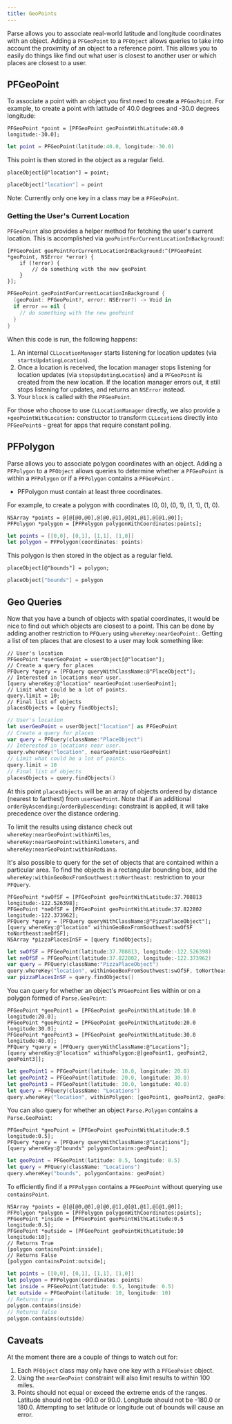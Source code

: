 ```yaml
---
title: GeoPoints
---
```


Parse allows you to associate real-world latitude and longitude coordinates with an object.  Adding a `PFGeoPoint` to a `PFObject` allows queries to take into account the proximity of an object to a reference point. This allows you to easily do things like find out what user is closest to another user or which places are closest to a user.

## PFGeoPoint

To associate a point with an object you first need to create a `PFGeoPoint`. For example, to create a point with latitude of 40.0 degrees and -30.0 degrees longitude:

<div class="language-toggle" markdown="1">

```objective_c
PFGeoPoint *point = [PFGeoPoint geoPointWithLatitude:40.0 longitude:-30.0];
```

```swift
let point = PFGeoPoint(latitude:40.0, longitude:-30.0)
```
</div>

This point is then stored in the object as a regular field.

<div class="language-toggle" markdown="1">

```objective_c
placeObject[@"location"] = point;
```

```swift
placeObject["location"] = point
```
</div>

Note: Currently only one key in a class may be a `PFGeoPoint`.

### Getting the User's Current Location

`PFGeoPoint` also provides a helper method for fetching the user's current location. This is accomplished via `geoPointForCurrentLocationInBackground`:

<div class="language-toggle" markdown="1">

```objective_c
[PFGeoPoint geoPointForCurrentLocationInBackground:^(PFGeoPoint *geoPoint, NSError *error) {
    if (!error) {
        // do something with the new geoPoint
    }
}];
```

```swift
PFGeoPoint.geoPointForCurrentLocationInBackground {
  (geoPoint: PFGeoPoint?, error: NSError?) -> Void in
  if error == nil {
    // do something with the new geoPoint
  }
}
```
</div>

When this code is run, the following happens:

1.  An internal `CLLocationManager` starts listening for location updates (via `startsUpdatingLocation`).
2.  Once a location is received, the location manager stops listening for location updates (via `stopsUpdatingLocation`) and a `PFGeoPoint` is created from the new location. If the location manager errors out, it still stops listening for updates, and returns an `NSError` instead.
3.  Your `block` is called with the `PFGeoPoint`.

For those who choose to use `CLLocationManager` directly, we also provide a `+geoPointWithLocation:` constructor to transform `CLLocation`s directly into `PFGeoPoint`s - great for apps that require constant polling.

## PFPolygon

Parse allows you to associate polygon coordinates with an object.  Adding a `PFPolygon` to a `PFObject` allows queries to determine whether a `PFGeoPoint` is within a `PFPolygon` or if a `PFPolygon` contains a `PFGeoPoint` .

* PFPolygon must contain at least three coordinates.

For example, to create a polygon with coordinates (0, 0), (0, 1), (1, 1), (1, 0).

<div class="language-toggle" markdown="1">

```objective_c
NSArray *points = @[@[@0,@0],@[@0,@1],@[@1,@1],@[@1,@0]];
PFPolygon *polygon = [PFPolygon polygonWithCoordinates:points];
```

```swift
let points = [[0,0], [0,1], [1,1], [1,0]]
let polygon = PFPolygon(coordinates: points)
```
</div>

This polygon is then stored in the object as a regular field.

<div class="language-toggle" markdown="1">

```objective_c
placeObject[@"bounds"] = polygon;
```

```swift
placeObject["bounds"] = polygon
```
</div>

## Geo Queries

Now that you have a bunch of objects with spatial coordinates, it would be nice to find out which objects are closest to a point. This can be done by adding another restriction to `PFQuery` using `whereKey:nearGeoPoint:`. Getting a list of ten places that are closest to a user may look something like:

<div class="language-toggle" markdown="1">

```objective_c
// User's location
PFGeoPoint *userGeoPoint = userObject[@"location"];
// Create a query for places
PFQuery *query = [PFQuery queryWithClassName:@"PlaceObject"];
// Interested in locations near user.
[query whereKey:@"location" nearGeoPoint:userGeoPoint];
// Limit what could be a lot of points.
query.limit = 10;
// Final list of objects
placesObjects = [query findObjects];
```

```swift
// User's location
let userGeoPoint = userObject["location"] as PFGeoPoint
// Create a query for places
var query = PFQuery(className:"PlaceObject")
// Interested in locations near user.
query.whereKey("location", nearGeoPoint:userGeoPoint)
// Limit what could be a lot of points.
query.limit = 10
// Final list of objects
placesObjects = query.findObjects()
```
</div>

 At this point `placesObjects` will be an array of objects ordered by distance (nearest to farthest) from `userGeoPoint`. Note that if an additional `orderByAscending:`/`orderByDescending:` constraint is applied, it will take precedence over the distance ordering.

 To limit the results using distance check out `whereKey:nearGeoPoint:withinMiles`, `whereKey:nearGeoPoint:withinKilometers`, and `whereKey:nearGeoPoint:withinRadians`.

It's also possible to query for the set of objects that are contained within a particular area. To find the objects in a rectangular bounding box, add the `whereKey:withinGeoBoxFromSouthwest:toNortheast:` restriction to your `PFQuery`.

<div class="language-toggle" markdown="1">

```objective_c
PFGeoPoint *swOfSF = [PFGeoPoint geoPointWithLatitude:37.708813 longitude:-122.526398];
PFGeoPoint *neOfSF = [PFGeoPoint geoPointWithLatitude:37.822802 longitude:-122.373962];
PFQuery *query = [PFQuery queryWithClassName:@"PizzaPlaceObject"];
[query whereKey:@"location" withinGeoBoxFromSouthwest:swOfSF toNortheast:neOfSF];
NSArray *pizzaPlacesInSF = [query findObjects];
```

```swift
let swOfSF = PFGeoPoint(latitude:37.708813, longitude:-122.526398)
let neOfSF = PFGeoPoint(latitude:37.822802, longitude:-122.373962)
var query = PFQuery(className:"PizzaPlaceObject")
query.whereKey("location", withinGeoBoxFromSouthwest:swOfSF, toNortheast:neOfSF)
var pizzaPlacesInSF = query.findObjects()
```
</div>

You can query for whether an object's `PFGeoPoint` lies within or on a polygon formed of `Parse.GeoPoint`:

<div class="language-toggle" markdown="1">

```objective_c
PFGeoPoint *geoPoint1 = [PFGeoPoint geoPointWithLatitude:10.0 longitude:20.0];
PFGeoPoint *geoPoint2 = [PFGeoPoint geoPointWithLatitude:20.0 longitude:30.0];
PFGeoPoint *geoPoint3 = [PFGeoPoint geoPointWithLatitude:30.0 longitude:40.0];
PFQuery *query = [PFQuery queryWithClassName:@"Locations"];
[query whereKey:@"location" withinPolygon:@[geoPoint1, geoPoint2, geoPoint3]];
```

```swift
let geoPoint1 = PFGeoPoint(latitude: 10.0, longitude: 20.0)
let geoPoint2 = PFGeoPoint(latitude: 20.0, longitude: 30.0)
let geoPoint3 = PFGeoPoint(latitude: 30.0, longitude: 40.0)
let query = PFQuery(className: "Locations")
query.whereKey("location", withinPolygon: [geoPoint1, geoPoint2, geoPoint3])
```
</div>

You can also query for whether an object `Parse.Polygon` contains a `Parse.GeoPoint`:

<div class="language-toggle" markdown="1">

```objective_c
PFGeoPoint *geoPoint = [PFGeoPoint geoPointWithLatitude:0.5 longitude:0.5];
PFQuery *query = [PFQuery queryWithClassName:@"Locations"];
[query whereKey:@"bounds" polygonContains:geoPoint];
```

```swift
let geoPoint = PFGeoPoint(latitude: 0.5, longitude: 0.5)
let query = PFQuery(className: "Locations")
query.whereKey("bounds", polygonContains: geoPoint)
```
</div>

To efficiently find if a `PFPolygon` contains a `PFGeoPoint` without querying use `containsPoint`.

<div class="language-toggle" markdown="1">

```objective_c
NSArray *points = @[@[@0,@0],@[@0,@1],@[@1,@1],@[@1,@0]];
PFPolygon *polygon = [PFPolygon polygonWithCoordinates:points];
PFGeoPoint *inside = [PFGeoPoint geoPointWithLatitude:0.5 longitude:0.5];
PFGeoPoint *outside = [PFGeoPoint geoPointWithLatitude:10 longitude:10];
// Returns True
[polygon containsPoint:inside];
// Returns False
[polygon containsPoint:outside];
```

```swift
let points = [[0,0], [0,1], [1,1], [1,0]]
let polygon = PFPolygon(coordinates: points)
let inside = PFGeoPoint(latitude: 0.5, longitude: 0.5)
let outside = PFGeoPoint(latitude: 10, longitude: 10)
// Returns true
polygon.contains(inside)
// Returns false
polygon.contains(outside)
```
</div>

## Caveats

At the moment there are a couple of things to watch out for:

1.  Each `PFObject` class may only have one key with a `PFGeoPoint` object.
2.  Using the `nearGeoPoint` constraint will also limit results to within 100 miles.
3.  Points should not equal or exceed the extreme ends of the ranges. Latitude should not be -90.0 or 90.0. Longitude should not be -180.0 or 180.0. Attempting to set latitude or longitude out of bounds will cause an error.
